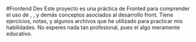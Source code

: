 #Frontend Dev
Este proyecto es una práctica de Fronted para comprender el uso de <etiquetas>, <combinadores>, <estilos> y demás conceptos asociados al desarrollo front.
Tiene ejercicios, notas, y algunos archivos que he utilizado para practicar mis habilidades. No esperes nada tan profesional, pues el algo meramente educativo.
